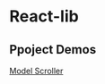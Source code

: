# React-lib


## Ppoject Demos
[Model Scroller](https://aronwebpro.github.io/JavaScript-mini-lib/ModelScroller/)
